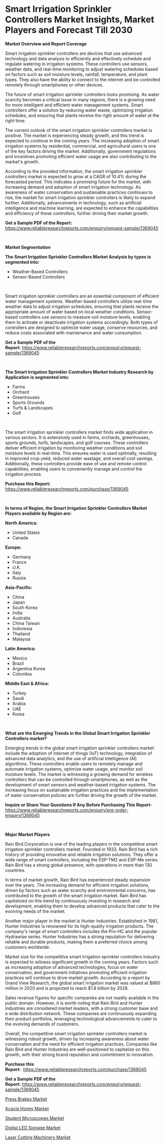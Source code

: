 <p><h1>Smart Irrigation Sprinkler Controllers Market Insights, Market Players and Forecast Till 2030</h1></p><p><strong>Market Overview and Report Coverage</strong></p>
<p><p>Smart irrigation sprinkler controllers are devices that use advanced technology and data analysis to efficiently and effectively schedule and regulate watering in irrigation systems. These controllers use sensors, weather data, and real-time monitoring to adjust watering schedules based on factors such as soil moisture levels, rainfall, temperature, and plant types. They also have the ability to connect to the internet and be controlled remotely through smartphones or other devices.</p><p>The future of smart irrigation sprinkler controllers looks promising. As water scarcity becomes a critical issue in many regions, there is a growing need for more intelligent and efficient water management systems. Smart controllers offer a solution by reducing water waste, optimizing irrigation schedules, and ensuring that plants receive the right amount of water at the right time.</p><p>The current outlook of the smart irrigation sprinkler controllers market is positive. The market is experiencing steady growth, and this trend is expected to continue in the coming years. The increasing adoption of smart irrigation systems by residential, commercial, and agricultural users is one of the key factors driving the market. Additionally, government regulations and incentives promoting efficient water usage are also contributing to the market's growth.</p><p>According to the provided information, the smart irrigation sprinkler controllers market is expected to grow at a CAGR of 10.4% during the forecasted period. This indicates a promising future for the market, with increasing demand and adoption of smart irrigation technology. As awareness of water conservation and sustainable practices continues to rise, the market for smart irrigation sprinkler controllers is likely to expand further. Additionally, advancements in technology, such as artificial intelligence and machine learning, are expected to enhance the capabilities and efficiency of these controllers, further driving their market growth.</p></p>
<p><strong>Get a Sample PDF of the Report:</strong> <a href="https://www.reliableresearchreports.com/enquiry/request-sample/1369045">https://www.reliableresearchreports.com/enquiry/request-sample/1369045</a></p>
<p>&nbsp;</p>
<p><strong>Market Segmentation</strong></p>
<p><strong>The Smart Irrigation Sprinkler Controllers Market Analysis by types is segmented into:</strong></p>
<p><ul><li>Weather-Based Controllers</li><li>Sensor-Based Controllers</li></ul></p>
<p>&nbsp;</p>
<p><p>Smart irrigation sprinkler controllers are an essential component of efficient water management systems. Weather-based controllers utilize real-time weather data to adjust irrigation schedules, ensuring that plants receive the appropriate amount of water based on local weather conditions. Sensor-based controllers use sensors to measure soil moisture levels, enabling them to activate or deactivate irrigation systems accordingly. Both types of controllers are designed to optimize water usage, conserve resources, and reduce costs associated with maintenance and water consumption.</p></p>
<p><strong>Get a Sample PDF of the Report:</strong>&nbsp;<a href="https://www.reliableresearchreports.com/enquiry/request-sample/1369045">https://www.reliableresearchreports.com/enquiry/request-sample/1369045</a></p>
<p>&nbsp;</p>
<p><strong>The Smart Irrigation Sprinkler Controllers Market Industry Research by Application is segmented into:</strong></p>
<p><ul><li>Farms</li><li>Orchard</li><li>Greenhouses</li><li>Sports Grounds</li><li>Turfs & Landscapes</li><li>Golf</li></ul></p>
<p>&nbsp;</p>
<p><p>The smart irrigation sprinkler controllers market finds wide application in various sectors. It is extensively used in farms, orchards, greenhouses, sports grounds, turfs, landscapes, and golf courses. These controllers deliver efficient irrigation by monitoring weather conditions and soil moisture levels in real-time. This ensures water is used optimally, resulting in improved crop yield, reduced water wastage, and overall cost savings. Additionally, these controllers provide ease of use and remote control capabilities, enabling users to conveniently manage and control the irrigation process.</p></p>
<p><strong>Purchase this Report:</strong>&nbsp; <a href="https://www.reliableresearchreports.com/purchase/1369045">https://www.reliableresearchreports.com/purchase/1369045</a></p>
<p>&nbsp;</p>
<p><strong>In terms of Region, the Smart Irrigation Sprinkler Controllers Market Players available by Region are:</strong></p>
<p>
    <p> <strong> North America: </strong>
        <ul>
            <li>United States</li>
            <li>Canada</li>
        </ul>
        </p> 
    <p> <strong> Europe: </strong>
        <ul>
            <li>Germany</li>
            <li>France</li>
            <li>U.K.</li>
            <li>Italy</li>
            <li>Russia</li>
        </ul>
        </p> 
    <p> <strong> Asia-Pacific: </strong>
        <ul>
            <li>China</li>
            <li>Japan</li>
            <li>South Korea</li>
            <li>India</li>
            <li>Australia</li>
            <li>China Taiwan</li>
            <li>Indonesia</li>
            <li>Thailand</li>
            <li>Malaysia</li>
        </ul>
        </p> 
    <p> <strong> Latin America: </strong>
        <ul>
            <li>Mexico</li>
            <li>Brazil</li>
            <li>Argentina Korea</li>
            <li>Colombia</li>
        </ul>
        </p> 
    <p> <strong> Middle East & Africa: </strong>
        <ul>
            <li>Turkey</li>
            <li>Saudi</li>
            <li>Arabia</li>
            <li>UAE</li>
            <li>Korea</li>
        </ul>
    </p>
    </p>
<p>&nbsp;</p>
<p><strong>What are the Emerging Trends in the Global Smart Irrigation Sprinkler Controllers market?</strong></p>
<p><p>Emerging trends in the global smart irrigation sprinkler controllers market include the adoption of internet of things (IoT) technology, integration of advanced data analytics, and the use of artificial intelligence (AI) algorithms. These controllers enable users to remotely manage and automate irrigation systems, optimize water usage, and monitor soil moisture levels. The market is witnessing a growing demand for wireless controllers that can be controlled through smartphones, as well as the development of smart sensors and weather-based irrigation systems. The increasing focus on sustainable irrigation practices and the implementation of water conservation policies are further driving the growth of the market.</p></p>
<p><strong>Inquire or Share Your Questions If Any Before Purchasing This Report</strong>- <a href="https://www.reliableresearchreports.com/enquiry/pre-order-enquiry/1369045">https://www.reliableresearchreports.com/enquiry/pre-order-enquiry/1369045</a></p>
<p>&nbsp;</p>
<p><strong>Major Market Players</strong></p>
<p><p>Rain Bird Corporation is one of the leading players in the competitive smart irrigation sprinkler controllers market. Founded in 1933, Rain Bird has a rich history of providing innovative and reliable irrigation solutions. They offer a wide range of smart controllers, including the ESP-TM2 and ESP-Me series. Rain Bird has a strong global presence, with operations in more than 130 countries.</p><p>In terms of market growth, Rain Bird has experienced steady expansion over the years. The increasing demand for efficient irrigation solutions, driven by factors such as water scarcity and environmental concerns, has contributed to the growth of the smart irrigation market. Rain Bird has capitalized on this trend by continuously investing in research and development, enabling them to develop advanced products that cater to the evolving needs of the market.</p><p>Another major player in the market is Hunter Industries. Established in 1981, Hunter Industries is renowned for its high-quality irrigation products. The company's range of smart controllers includes the Pro-HC and the popular Hydrawise series. Hunter Industries has a strong reputation for delivering reliable and durable products, making them a preferred choice among customers worldwide.</p><p>Market size for the competitive smart irrigation sprinkler controllers industry is expected to witness significant growth in the coming years. Factors such as increasing adoption of advanced technologies, focus on water conservation, and government initiatives promoting efficient irrigation practices will continue to drive market growth. According to a report by Grand View Research, the global smart irrigation market was valued at $860 million in 2020 and is projected to reach $1.8 billion by 2028.</p><p>Sales revenue figures for specific companies are not readily available in the public domain. However, it is worth noting that Rain Bird and Hunter Industries are considered market leaders, with a strong customer base and a wide distribution network. These companies are continuously expanding their product portfolios, leveraging technological advancements to cater to the evolving demands of customers.</p><p>Overall, the competitive smart irrigation sprinkler controllers market is witnessing robust growth, driven by increasing awareness about water conservation and the need for efficient irrigation practices. Companies like Rain Bird and Hunter Industries are well-positioned to capitalize on this growth, with their strong brand reputation and commitment to innovation.</p></p>
<p><strong>Purchase this Report:</strong>&nbsp;&nbsp;<a href="https://www.reliableresearchreports.com/purchase/1369045">https://www.reliableresearchreports.com/purchase/1369045</a></p>
<p></p>
<p><strong>Get a Sample PDF of the Report:</strong>&nbsp;<a href="https://www.reliableresearchreports.com/enquiry/request-sample/1369045">https://www.reliableresearchreports.com/enquiry/request-sample/1369045</a></p>
<p><p><a href="https://www.linkedin.com/pulse/press-brakes-market-size-share-global-analysis-report-gwqef/">Press Brakes Market</a></p><p><a href="https://medium.com/@guyskiles1918/acacia-honey-market-size-growth-forecast-2023-2030-77fc73b7b802">Acacia Honey Market</a></p><p><a href="https://www.linkedin.com/pulse/student-microscopes-market-challenges-opportunities-growth-ovegc/">Student Microscopes Market</a></p><p><a href="https://github.com/luckyshygirl/Market-Research-Report-List-1/blob/main/digital-led-signage-market.md">Digital LED Signage Market</a></p><p><a href="https://github.com/vimar16th/Market-Research-Report-List-1/blob/main/laser-cutting-machinery-market.md">Laser Cutting Machinery Market</a></p></p>